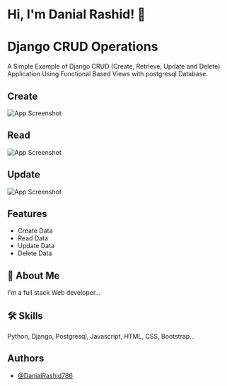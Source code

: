 
# Hi, I'm Danial Rashid! 👋


# Django CRUD Operations

A Simple Example of Django CRUD (Create, Retrieve, Update and Delete) Application Using Functional Based Views with postgresql Database.






## Create

![App Screenshot](https://via.placeholder.com/468x300?text=App+Screenshot+Here)

## Read

![App Screenshot](https://via.placeholder.com/468x300?text=App+Screenshot+Here)

## Update

![App Screenshot](https://via.placeholder.com/468x300?text=App+Screenshot+Here)
## Features

- Create Data
- Read Data
- Update Data
- Delete Data


## 🚀 About Me
I'm a full stack Web developer...


## 🛠 Skills
Python, Django, Postgresql, Javascript, HTML, CSS, Bootstrap...


## Authors

- [@DanialRashid786](https://github.com/DanialRashid786)

